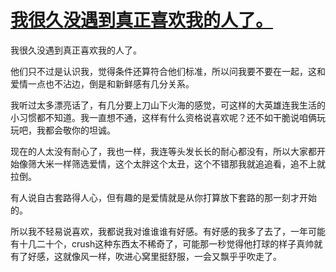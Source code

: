 # [我很久没遇到真正喜欢我的人了。](https://github.com/platojobs/SFLOG/issues/287)

我很久没遇到真正喜欢我的人了。

他们只不过是认识我，觉得条件还算符合他们标准，所以问我要不要在一起，这和爱情一点也不沾边，倒是和新鲜感有几分关系。

我听过太多漂亮话了，有几分要上刀山下火海的感觉，可这样的大英雄连我生活的小习惯都不知道。我一直想不通，这样有什么资格说喜欢呢？还不如干脆说咱俩玩玩吧，我都会敬你的坦诚。

现在的人太没有耐心了，我也一样，我连等头发长长的耐心都没有，所以大家都开始像筛大米一样筛选爱情，这个太胖这个太丑，这个不错那我就追追看，追不上就拉倒。

有人说自古套路得人心，但有趣的是爱情就是从你打算放下套路的那一刻才开始的。

所以我不轻易说喜欢，我都说我对谁谁谁有好感。有好感的我多了去了，一年可能有十几二十个，crush这种东西太不稀奇了，可能那一秒觉得他打球的样子真帅就有了好感，这就像风一样，吹进心窝里挺舒服，一会又飘乎乎吹走了。